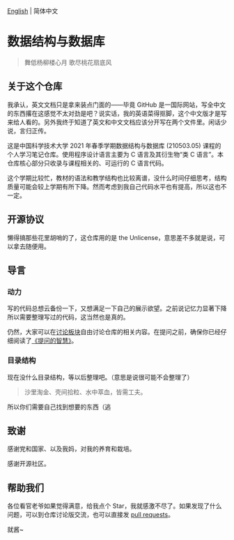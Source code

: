 [English](README.md) | 简体中文

# 数据结构与数据库

> 舞低杨柳楼心月 歌尽桃花扇底风

## 关于这个仓库

我承认，英文文档只是拿来装点门面的——毕竟 GitHub 是一国际网站，写全中文的东西撂在这感觉不太对劲是吧？说实话，我的英语菜得抠脚，这个中文版才是写来给人看的。另外我终于知道了英文和中文文档应该分开写在两个文件里。闲话少说，言归正传。

这是中国科学技术大学 2021 年春季学期数据结构与数据库 (210503.05) 课程的个人学习笔记仓库。使用程序设计语言主要为 C 语言及其衍生物“类 C 语言”。本仓库核心部分只收录与课程相关的、可运行的 C 语言代码。

这个学期比较忙，教材的语法和教学结构也比较离谱，没什么时间仔细思考，结构质量可能会较上学期有所下降。然而考虑到我自己代码水平也有提高，所以这也不一定。

## 开源协议

懒得搞那些花里胡哨的了，这仓库用的是 the Unlicense，意思差不多就是说，可以拿去随便用。

## 导言

### 动力

写的代码总想云备份一下，又想满足一下自己的展示欲望。之前说记忆力显著下降所以需要整理写过的代码，这当然也是真的。

仍然，大家可以在[讨论板块](https://github.com/StellaCaerulea/USTC-Data-Structure-and-Database/discussions)自由讨论仓库的相关内容。在提问之前，确保你已经仔细阅读了[《提问的智慧》](https://github.com/ryanhanwu/How-To-Ask-Questions-The-Smart-Way/blob/master/README-zh_CN.md)。

### 目录结构

现在没什么目录结构，等以后整理吧。（意思是说很可能不会整理了）

> 沙里淘金、壳间拾粒、水中萃血，皆需工夫。

所以你们需要自己找到想要的东西（逃

## 致谢

感谢党和国家、以及我妈，对我的养育和栽培。

感谢开源社区。

## 帮助我们

各位看官老爷如果觉得满意，给我点个 Star，我就感激不尽了。如果发现了什么问题，可以到仓库讨论版交流，也可以直接发 [pull requests](https://github.com/StellaCaerulea/USTC-Data-Structure-and-Database/pulls)。

就酱~
